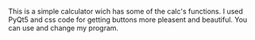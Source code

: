 This is a simple calculator wich has some of the calc's functions. I used PyQt5 and css code for getting buttons more pleasent and beautiful. You can use and change my program.
